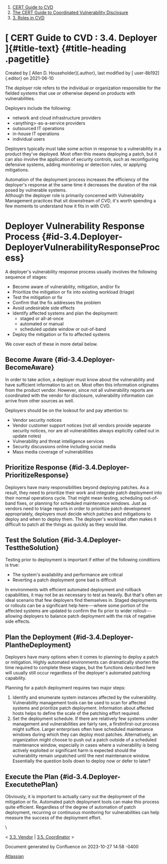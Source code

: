 



1.  [CERT Guide to CVD](index.html)
2.  [The CERT Guide to Coordinated Vulnerability
    Disclosure](The-CERT-Guide-to-Coordinated-Vulnerability-Disclosure_47677443.html)
3.  [3. Roles in CVD](3.-Roles-in-CVD_47677459.html)


# [ CERT Guide to CVD : 3.4. Deployer ]{#title-text} {#title-heading .pagetitle}




Created by [ Allen D. Householder]{.author}, last modified by [
user-8b192]{.editor} on 2021-06-10



The *deployer* role refers to the individual or organization responsible
for the fielded systems that use or otherwise depend on products with
vulnerabilities.

Deployers include the following:

-   network and cloud infrastructure providers
-   \<anything\>-as-a-service providers
-   outsourced IT operations
-   in-house IT operations
-   individual users

Deployers typically must take some action in response to a vulnerability
in a product they\'ve deployed. Most often this means deploying a patch,
but it can also involve the application of security controls, such as
reconfiguring defensive systems, adding monitoring or detection rules,
or applying mitigations. 

Automation of the deployment process increases the efficiency of the
deployer\'s response at the same time it decreases the duration of the
risk posed by vulnerable systems.\
Although the deployer role is primarily concerned with Vulnerability
Management practices that sit downstream of CVD, it\'s worth spending a
few moments to understand how it fits in with CVD.

# Deployer Vulnerability Response Process {#id-3.4.Deployer-DeployerVulnerabilityResponseProcess}

A deployer\'s vulnerability response process usually involves the
following sequence of stages:

-   Become aware of vulnerability, mitigation, and/or fix
-   Prioritize the mitigation or fix into existing workload (triage)
-   Test the mitigation or fix
-   Confirm that the fix addresses the problem
-   Avoid undesirable side effects
-   Identify affected systems and plan the deployment:
    -   staged or all-at-once
    -   automated or manual
    -   scheduled update window or out-of-band
-   Deploy the mitigation or fix to affected systems

We cover each of these in more detail below.

## Become Aware {#id-3.4.Deployer-BecomeAware}

In order to take action, a deployer must know about the vulnerability
and have sufficient information to act on. Most often this information
originates from the product vendor. However, since not all vulnerability
reports are coordinated with the vendor for disclosure, vulnerability
information can arrive from other sources as well.

Deployers should be on the lookout for and pay attention to:

-   Vendor security notices
-   Vendor customer support notices (not all vendors provide separate
    security notices, nor are all vulnerabilities always explicitly
    called out in update notes)
-   Vulnerability and threat intelligence services
-   Security discussions online including social media
-   Mass media coverage of vulnerabilities

## Prioritize Response {#id-3.4.Deployer-PrioritizeResponse}

Deployers have many responsibilities beyond deploying patches. As a
result, they need to prioritize their work and integrate patch
deployment into their normal operations cycle. That might mean testing,
scheduling out-of-band fixes, or planning for scheduled maintenance
windows. Just as vendors need to triage reports in order to prioritize
patch development appropriately, deployers must decide which patches and
mitigations to deploy and when to deploy them. The deployer\'s workload
often makes it difficult to patch all the things as quickly as they
would like.

## Test the Solution {#id-3.4.Deployer-TesttheSolution}

Testing prior to deployment is important if either of the following
conditions is true:

-   The system\'s availability and performance are critical
-   Reverting a patch deployment gone bad is difficult

In environments with efficient automated deployment and rollback
capabilities, it may not be as necessary to test as heavily. But that\'s
often an ideal scenario that few deployers find themselves in. Staged
deployments or rollouts can be a significant help here---where some
portion of the affected systems are updated to confirm the fix prior to
wider rollout---allowing deployers to balance patch deployment with the
risk of negative side effects.

## Plan the Deployment {#id-3.4.Deployer-PlantheDeployment}

Deployers have many options when it comes to planning to deploy a patch
or mitigation. Highly automated environments can dramatically shorten
the time required to complete these stages, but the functions described
here will usually still occur regardless of the deployer\'s automated
patching capability. 

Planning for a patch deployment requires two major steps:

1.  Identify and enumerate system instances affected by the
    vulnerability. Vulnerability management tools can be used to scan
    for affected systems and prioritize patch deployment. Information
    about affected hosts helps to define the scale of the patching
    effort required.
2.  Set the deployment schedule. If there are relatively few systems
    under management and vulnerabilities are fairly rare, a
    firstinfirst-out process might suffice. Larger enterprises often
    have scheduled maintenance windows during which they can deploy most
    patches. Alternatively, an organization might choose to push out a
    patch outside of a scheduled maintenance window, especially in cases
    where a vulnerability is being actively exploited or significant
    harm is expected should the vulnerability remain unpatched until the
    next maintenance window. Essentially the question boils down to
    deploy now or defer to later?

## Execute the Plan {#id-3.4.Deployer-ExecutethePlan}

Obviously, it is important to actually carry out the deployment of the
mitigation or fix. Automated patch deployment tools can make this
process quite efficient. Regardless of the degree of automation of patch
deployment, recurring or continuous monitoring for vulnerabilities can
help measure the success of the deployment effort.

\



\< [3.3. Vendor](3.3.-Vendor_47677462.html) \| [3.5.
Coordinator](3.5.-Coordinator_47677464.html) \>








Document generated by Confluence on 2023-10-27 14:58 -0400


[Atlassian](https://www.atlassian.com/)




